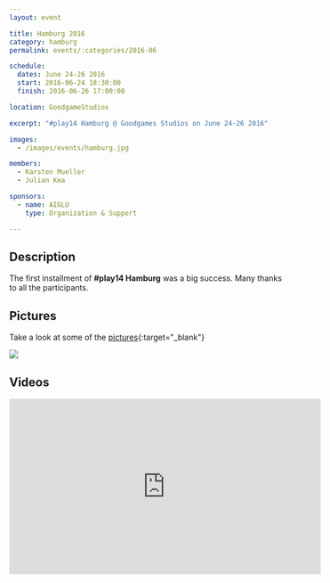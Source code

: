 ```yaml
---
layout: event

title: Hamburg 2016
category: hamburg
permalink: events/:categories/2016-06

schedule:
  dates: June 24-26 2016
  start: 2016-06-24 18:30:00
  finish: 2016-06-26 17:00:00

location: GoodgameStudios

excerpt: "#play14 Hamburg @ Goodgames Studios on June 24-26 2016"

images:
  - /images/events/hamburg.jpg

members:
  - Karsten Mueller
  - Julian Kea

sponsors:
  - name: AIGLU
    type: Organization & Support

---
```


## Description
The first installment of **#play14 Hamburg** was a big success.
Many thanks to all the participants.

## Pictures
Take a look at some of the [pictures](https://goo.gl/photos/FUAwyhgbhDs93SEm6){:target="_blank"}

<a href='https://goo.gl/photos/FUAwyhgbhDs93SEm6' target="_blank">
  <img src='https://lh3.googleusercontent.com/Od4BVQ_rSAL4_6vIiptrll41ubf6DReUxeBaprwUm2tShRcxvrvEQUTRvORoYr6vzLTOLf_qywV3QpkZSa89cnDEPwH8ic3UujavBC0jgauH_CNC8tbMP7dEM4HgHIjKMPCQAQ' />
</a>


## Videos

<iframe width="560" height="315" src="https://www.youtube.com/embed/videoseries?list=PL6VQoC829PV20jQOssa4L6_jWeXzqOekg" frameborder="0" allowfullscreen></iframe>
